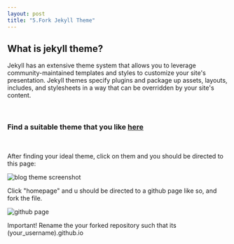 ```yaml
---
layout: post
title: "5.Fork Jekyll Theme"
---
```


<h2>What is jekyll theme?</h2>
<p>Jekyll has an extensive theme system that allows you to leverage community-maintained templates and styles to customize your site's presentation. 
Jekyll themes specify plugins and package up assets, layouts, includes, and stylesheets in a way that can be overridden by your site's content.
</p>
<br />
<h3>Find a suitable theme that you like <a href= "http://jekyllthemes.org/">here</a></h3>
<br />
<p>After finding your ideal theme, click on them and you should be directed to this page:</p>

<img src="https://dfslimjr.github.io/images/caymen-page.png" alt="blog theme screenshot">
  
<!-- ![caymen site](https://dfslimjr.github.io/images/caymen-page.png) -->

<p>Click "homepage" and u should be directed to a github page like so, and fork the file.</p>

<img src= "https://dfslimjr.github.io/images/github-page.png" alt="github page">
  
<p>Important! Rename the your forked repository such that its (your_username).github.io</p>
    
 



